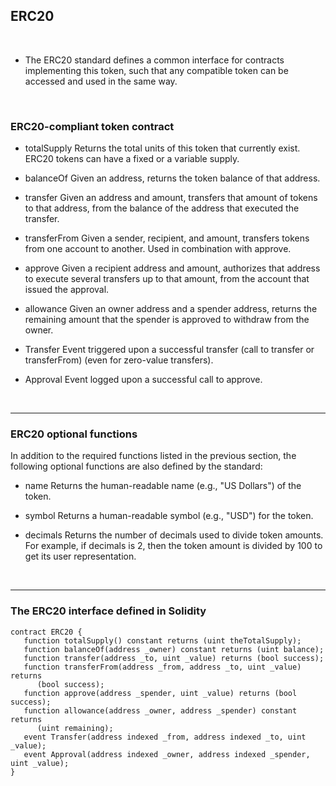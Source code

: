 ## ERC20 

<br>

* The ERC20 standard defines a common interface for contracts implementing this token, such that any compatible token can be accessed and used in the same way. 

<br>

### ERC20-compliant token contract

* totalSupply
Returns the total units of this token that currently exist. ERC20 tokens can have a fixed or a variable supply.

* balanceOf
Given an address, returns the token balance of that address.

* transfer
Given an address and amount, transfers that amount of tokens to that address, from the balance of the address that executed the transfer.

* transferFrom
Given a sender, recipient, and amount, transfers tokens from one account to another. Used in combination with approve.

* approve
Given a recipient address and amount, authorizes that address to execute several transfers up to that amount, from the account that issued the approval.

* allowance
Given an owner address and a spender address, returns the remaining amount that the spender is approved to withdraw from the owner.

* Transfer
Event triggered upon a successful transfer (call to transfer or transferFrom) (even for zero-value transfers).

* Approval
Event logged upon a successful call to approve.

<br>

---

### ERC20 optional functions

In addition to the required functions listed in the previous section, the following optional functions are also defined by the standard:

* name
Returns the human-readable name (e.g., "US Dollars") of the token.

* symbol
Returns a human-readable symbol (e.g., "USD") for the token.

* decimals
Returns the number of decimals used to divide token amounts. For example, if decimals is 2, then the token amount is divided by 100 to get its user representation.

<br>

---

### The ERC20 interface defined in Solidity


```
contract ERC20 {
   function totalSupply() constant returns (uint theTotalSupply);
   function balanceOf(address _owner) constant returns (uint balance);
   function transfer(address _to, uint _value) returns (bool success);
   function transferFrom(address _from, address _to, uint _value) returns
      (bool success);
   function approve(address _spender, uint _value) returns (bool success);
   function allowance(address _owner, address _spender) constant returns
      (uint remaining);
   event Transfer(address indexed _from, address indexed _to, uint _value);
   event Approval(address indexed _owner, address indexed _spender, uint _value);
}
```

